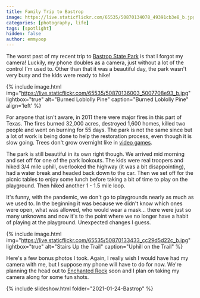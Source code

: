 ```yaml
---
title: Family Trip to Bastrop
image: https://live.staticflickr.com/65535/50870134078_49391cb3e8_b.jpg
categories: [photography, life]
tags: [spotlight]
hidden: false
author: emmyoop
---
```


The worst past of my recent trip to [Bastrop State Park](https://tpwd.texas.gov/state-parks/bastrop) is that I forgot my camera!  Luckily, my phone doubles as a camera, just without a lot of the control I'm used to.  Other than that it was a beautiful day, the park wasn't very busy and the kids were ready to hike!

{% include image.html img="https://live.staticflickr.com/65535/50870136003_5007708e93_b.jpg" lightbox="true" alt="Burned Loblolly Pine" caption="Burned Loblolly Pine" align='left' %}

For anyone that isn't aware, in 2011 there were major fires in this part of Texas. The fires burned 32,000 acres, destroyed 1,600 homes, killed two people and went on burning for 55 days.  The park is not the same since but a lot of work is being done to help the restoration process, even though it is slow going.  Trees don't grow overnight like in [video games](https://redowlgames.com/project/ld45).

The park is still beautiful in its own right though.  We arrived mid morning and set off for one of the park lookouts.  The kids were real troopers and hiked 3/4 mile uphill, overlooked the highway (it was a bit disappointing), had a water break and headed back down to the car.  Then we set off for the picnic tables to enjoy some lunch before taking a bit of time to play on the playground.  Then hiked another 1 - 1.5 mile loop.

It's funny, with the pandemic, we don't go to playgrounds nearly as much as we used to.  In the beginning it was because we didn't know which ones were open, what was allowed, who would wear a mask...  there were just so many unknowns and now it's to the point where we no longer have a habit of playing at the playground.  Unexpected changes I guess.

{% include image.html img="https://live.staticflickr.com/65535/50870133433_cc29d5d22c_b.jpg" lightbox="true" alt="Stairs Up the Trail" caption="Uphill on the Trail" %}

Here's a few bonus photos I took.  Again, I really wish I would have had my camera with me, but I suppose my phone will have to do for now.  We're planning the head out to [Enchanted Rock](https://tpwd.texas.gov/state-parks/enchanted-rock) soon and I plan on taking my camera along for some fun shots.

{% include slideshow.html folder="2021-01-24-Bastrop" %}



